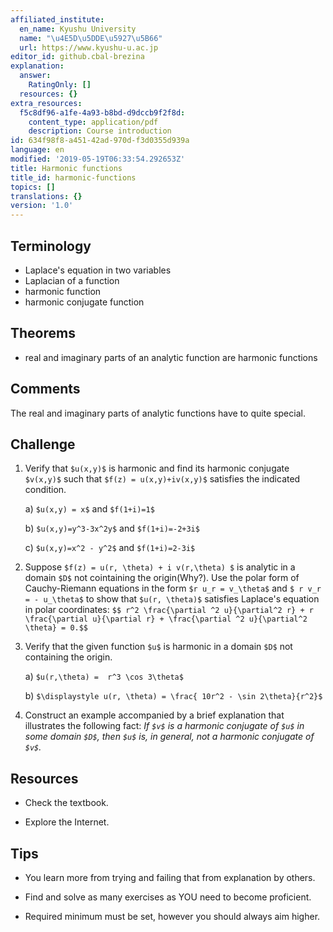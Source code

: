 ```yaml
---
affiliated_institute:
  en_name: Kyushu University
  name: "\u4E5D\u5DDE\u5927\u5B66"
  url: https://www.kyushu-u.ac.jp
editor_id: github.cbal-brezina
explanation:
  answer:
    RatingOnly: []
  resources: {}
extra_resources:
  f5c8df96-a1fe-4a93-b8bd-d9dccb9f2f8d:
    content_type: application/pdf
    description: Course introduction
id: 634f98f8-a451-42ad-970d-f3d0355d939a
language: en
modified: '2019-05-19T06:33:54.292653Z'
title: Harmonic functions
title_id: harmonic-functions
topics: []
translations: {}
version: '1.0'
---
```


## Terminology 
- Laplace's equation in two variables
- Laplacian of a function
- harmonic function
- harmonic conjugate function



## Theorems

- real and imaginary parts of an analytic function are harmonic functions


## Comments

The real and imaginary parts of analytic functions have to quite special.





## Challenge

1.  Verify that `$u(x,y)$` is harmonic and find its harmonic conjugate `$v(x,y)$` such that `$f(z) = u(x,y)+iv(x,y)$` satisfies the indicated condition. 

    a) `$u(x,y) = x$` and `$f(1+i)=1$`
    
    b) `$u(x,y)=y^3-3x^2y$` and `$f(1+i)=-2+3i$`
    
    c)  `$u(x,y)=x^2 - y^2$` and  `$f(1+i)=2-3i$`
    
2. Suppose `$f(z) = u(r, \theta) + i v(r,\theta) $` is analytic in a domain `$D$` not cointaining the origin(Why?). Use the polar form of Cauchy-Riemann equations in the form `$r u_r = v_\theta$` and `$ r v_r = - u_\theta$` to show that `$u(r, \theta)$` satisfies Laplace's equation in  polar coordinates: `$$ r^2 \frac{\partial ^2 u}{\partial^2 r} + r \frac{\partial u}{\partial r} + \frac{\partial ^2 u}{\partial^2 \theta} = 0.$$`
    
3. Verify that the given function `$u$` is harmonic in a domain `$D$` not containing the origin.

    a) `$u(r,\theta) =  r^3 \cos 3\theta$`
    
    b) `$\displaystyle u(r, \theta) = \frac{ 10r^2 - \sin 2\theta}{r^2}$` 

4. Construct an example accompanied by a brief explanation that illustrates the following fact: *If `$v$` is a harmonic conjugate of `$u$` in some domain `$D$`, then `$u$` is, in general, not a harmonic conjugate of `$v$`.*
   



## Resources

- Check the textbook.


- Explore the Internet.


## Tips


- You learn more from trying and failing that from  explanation by others.

- Find and solve as many exercises as YOU need to become proficient.

- Required minimum must be set, however you should always aim higher.






